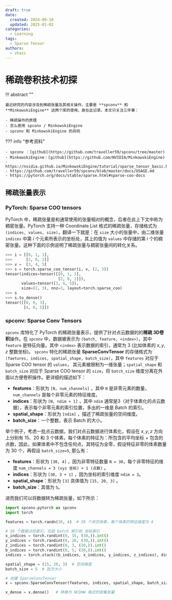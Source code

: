 ```yaml
---
draft: true
date:
  created: 2024-09-10
  updated: 2025-01-02
categories:
  - Learning
tags:
  - Sparse Tensor
authors:
  - zhazi
---
```


# 稀疏卷积技术初探

!!! abstract ""

    最近研究的内容涉及到稀疏张量及其相关操作，主要是 **spconv** 和 **MinkowskiEngine** 这两个库的使用，故在此记录。本文只关注三件事：

    - 稀疏操作的原理
    - 怎么使用 spconv / MinkowskiEngine
    - spconv 和 MinkowskiEngine 的异同

??? info "参考资料"

    - spconv ：[github](https://github.com/traveller59/spconv/tree/master)
    - MinkowskiEngine：[github](https://github.com/NVIDIA/MinkowskiEngine)
    - https://nvidia.github.io/MinkowskiEngine/tutorial/sparse_tensor_basic.html
    - https://github.com/traveller59/spconv/blob/master/docs/USAGE.md
    - https://pytorch.org/docs/stable/sparse.html#sparse-coo-docs

<!-- more -->

## 稀疏张量表示

### PyTorch: Sparse COO tensors

PyTorch 中，稀疏张量是和通常使用的张量相对的概念，后者在此上下文中称为稠密张量。PyTorch 支持一种 Coordinate List 格式的稀疏张量，存储格式为 `(indices, values, size)`，翻译一下就是：在 `size` 大小的张量中，由二维张量 `indices` 中第 $i$ 个元素所表示的坐标处，其上的值为 `values` 中存储的第 $i$ 个的稠密张量。这种下面的示例说明了稀疏张量与稠密张量间的转化关系。

```python linenums="1", title='example', hl_lines="5-8 11-12"
>>> i = [[0, 1, 1],
>>>      [2, 0, 2]]
>>> v =  [3, 4, 5]
>>> s = torch.sparse_coo_tensor(i, v, (2, 3))
tensor(indices=tensor([[0, 1, 1],
                       [2, 0, 2]]),
       values=tensor([3, 4, 5]),
       size=(2, 3), nnz=3, layout=torch.sparse_coo)
>>> s
>>> s.to_dense()
tensor([[0, 0, 3],
        [4, 0, 5]])
```

### spconv: Sparse Conv Tensors

`spconv` 库特化了 PyTorch 的稀疏张量表示，提供了针对点云数据的的**稀疏 3D卷积**操作。在 `spconv` 中，数据被表示为 `(batch, feature, <index>)`，其中 `feature` 是特征向量。其中 `<index>` 表示数据的索引，通常为 3 (比如体素的 $x, y, z$ 整数坐标)。 `spconv` 特化的稀疏张量 **SparseConvTensor** 的存储格式为`(faetures, indices, spatial_shape, batch_size)`，其中 `features` 对应于 Sparse COO tensor 的 `values`， 其元素被限制为一维张量；`spatial_shape` 和 `batch_size` 对应于 Sparse COO tensor 的 `size`，将 `batch_size` 维度分离在外面以方便卷积操作。更详细的描述如下：

- **features**：形状为 `[N, num_channels]` ，其中 `N` 是非零元素的数量，`num_channels` 是每个非零元素的特征维度。
- **indices**：形状为 `[N, ndim + 1]` ，其中 `ndim` 通常是3（对于体素化的点云数据），表示每个非零元素的索引位置，多出的一维是 Batch 的索引。
- **spatial_shape**：形状为 `[ndim]` ，描述了稀疏张量的空间维度。
- **batch_size**：一个整数，表示 Batch 的大小。

举个例子，考虑一批点云数据，我们对点云数据进行体素化，假设在 $x, y, z$ 方向上分别有 15、20 和 3 个体素，每个体素的特征为：所包含的平均坐标 + 包含的点数，因此，如果体素中不包含任何点，其特征为全零，假设特征非零的体素数量为 30 个，再假设 `batch_size=5`, 那么有：

- **features**：形状为 `[30, 4]` ，因为非零特征数量 `N = 30`，每个非零特征的维度 `num_channels = 3 (xyz 坐标) + 1 (点数)` 。
- **indices**：形状为 `[30, 3 + 1]` ，因为坐标的索引维度 `ndim = 3`。
- **spatial_shape**：形状为 `[3]` 具体值为 `[15, 20, 3]` 。
- **batch_size**：其值为 `5`。

进而我们可以将数据转为稀疏张量，如下所示：

```python title="example", linenums="1"
import spconv.pytorch as spconv
import torch

features = torch.randn(30, 4)  # 30 个非空体素，每个体素的特征维度为 4

# 30 个数据点的索引，包括 batch 索引和 坐标索引
x_indices = torch.randint(0, 15, (30,)).int()
y_indices = torch.randint(0, 20, (30,)).int()
z_indices = torch.randint(0, 3, (30,)).int()
b_indices = torch.randint(0, 5, (30,)).int()
indices = torch.stack((b_indices, x_indices, y_indices, z_indices), dim=-1)

spatial_shape = (15, 20, 3)  # 空间维度
batch_size = 5  # 批次大小

# 创建 SparseConvTensor
x = spconv.SparseConvTensor(features, indices, spatial_shape, batch_size)

x_dense = x.dense()   # 转换为 NCDHW 格式的密集张量
```
